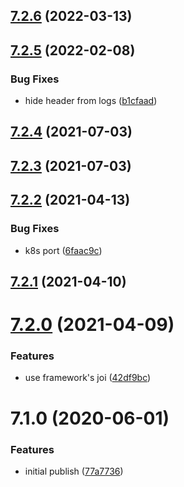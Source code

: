 ## [7.2.6](https://github.com/softwaregroup-bg/ut-port-dialogflow/compare/v7.2.5...v7.2.6) (2022-03-13)



## [7.2.5](https://github.com/softwaregroup-bg/ut-port-dialogflow/compare/v7.2.4...v7.2.5) (2022-02-08)


### Bug Fixes

* hide header from logs ([b1cfaad](https://github.com/softwaregroup-bg/ut-port-dialogflow/commit/b1cfaad14709b9f0e1a458d7f314aaa82860bad4))



## [7.2.4](https://github.com/softwaregroup-bg/ut-port-dialogflow/compare/v7.2.3...v7.2.4) (2021-07-03)



## [7.2.3](https://github.com/softwaregroup-bg/ut-port-dialogflow/compare/v7.2.2...v7.2.3) (2021-07-03)



## [7.2.2](https://github.com/softwaregroup-bg/ut-port-dialogflow/compare/v7.2.1...v7.2.2) (2021-04-13)


### Bug Fixes

* k8s port ([6faac9c](https://github.com/softwaregroup-bg/ut-port-dialogflow/commit/6faac9c8e0f53c1ed8e090dfbdf035fe8536f8ab))



## [7.2.1](https://github.com/softwaregroup-bg/ut-port-dialogflow/compare/v7.2.0...v7.2.1) (2021-04-10)



# [7.2.0](https://github.com/softwaregroup-bg/ut-port-dialogflow/compare/v7.1.0...v7.2.0) (2021-04-09)


### Features

* use framework's joi ([42df9bc](https://github.com/softwaregroup-bg/ut-port-dialogflow/commit/42df9bcaab45684ce4f62dc15915f0c2900e13d1))



# 7.1.0 (2020-06-01)


### Features

* initial publish ([77a7736](https://github.com/softwaregroup-bg/ut-port-dialogflow/commit/77a7736f9ff507ac67fcc3f46d4c4e3aada8a0e8))



